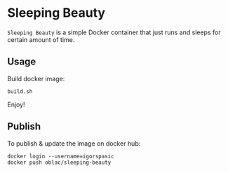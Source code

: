 # Sleeping Beauty

`Sleeping Beauty` is a simple Docker container that just runs and sleeps for certain amount of time.

## Usage

Build docker image:

	build.sh

Enjoy!

## Publish

To publish & update the image on docker hub:

	docker login --username=igorspasic
	docker push oblac/sleeping-beauty

